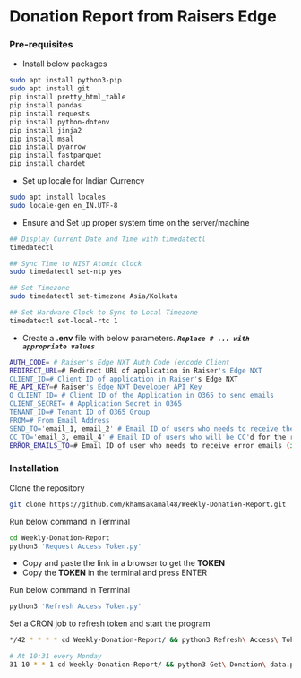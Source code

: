 # Donation Report from Raisers Edge

### Pre-requisites
- Install below packages

```bash
sudo apt install python3-pip
sudo apt install git
pip install pretty_html_table
pip install pandas
pip install requests
pip install python-dotenv
pip install jinja2
pip install msal
pip install pyarrow
pip install fastparquet
pip install chardet
```

- Set up locale for Indian Currency

```bash
sudo apt install locales
sudo locale-gen en_IN.UTF-8
```

- Ensure and Set up proper system time on the server/machine

```bash
## Display Current Date and Time with timedatectl
timedatectl

## Sync Time to NIST Atomic Clock
sudo timedatectl set-ntp yes

## Set Timezone
sudo timedatectl set-timezone Asia/Kolkata

## Set Hardware Clock to Sync to Local Timezone
timedatectl set-local-rtc 1
```

- Create a **.env** file with below parameters. ***`Replace # ... with appropriate values`***

```bash
AUTH_CODE= # Raiser's Edge NXT Auth Code (encode Client 
REDIRECT_URL=# Redirect URL of application in Raiser's Edge NXT
CLIENT_ID=# Client ID of application in Raiser's Edge NXT
RE_API_KEY=# Raiser's Edge NXT Developer API Key
O_CLIENT_ID= # Client ID of the Application in O365 to send emails
CLIENT_SECRET= # Application Secret in O365
TENANT_ID=# Tenant ID of O365 Group
FROM=# From Email Address
SEND_TO='email_1, email_2' # Email ID of users who needs to receive the report
CC_TO='email_3, email_4' # Email ID of users who will be CC'd for the report
ERROR_EMAILS_TO=# Email ID of user who needs to receive error emails (if any)
```

### Installation
Clone the repository
```bash
git clone https://github.com/khamsakamal48/Weekly-Donation-Report.git
```

Run below command in Terminal
```bash
cd Weekly-Donation-Report
python3 'Request Access Token.py'
```
- Copy and paste the link in a browser to get the **TOKEN**
- Copy the **TOKEN** in the terminal and press ENTER

Run below command in Terminal
```bash
python3 'Refresh Access Token.py'
```

Set a CRON job to refresh token and start the program
```bash
*/42 * * * * cd Weekly-Donation-Report/ && python3 Refresh\ Access\ Token.py > /dev/null 2>&1

# At 10:31 every Monday
31 10 * * 1 cd Weekly-Donation-Report/ && python3 Get\ Donation\ data.py > /dev/null 2>&1
```